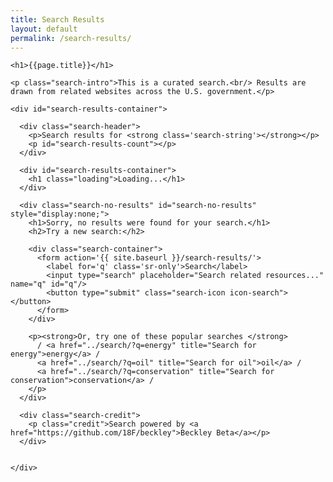 ```yaml
---
title: Search Results
layout: default
permalink: /search-results/
---
```


<div class="container-outer">

  <div class="container-left-7">

    <h1>{{page.title}}</h1>

    <p class="search-intro">This is a curated search.<br/> Results are drawn from related websites across the U.S. government.</p>

    <div id="search-results-container">

      <div class="search-header">
        <p>Search results for <strong class='search-string'></strong></p>
        <p id="search-results-count"></p>
      </div>

      <div id="search-results-container">
        <h1 class="loading">Loading...</h1>
      </div>

      <div class="search-no-results" id="search-no-results" style="display:none;">
        <h1>Sorry, no results were found for your search.</h1>
        <h2>Try a new search:</h2>

        <div class="search-container">
          <form action='{{ site.baseurl }}/search-results/'>
            <label for='q' class='sr-only'>Search</label>
            <input type="search" placeholder="Search related resources..." name="q" id="q"/>
            <button type="submit" class="search-icon icon-search"></button>
          </form>
        </div>

        <p><strong>Or, try one of these popular searches </strong>
          / <a href="../search/?q=energy" title="Search for energy">energy</a> /
          <a href="../search/?q=oil" title="Search for oil">oil</a> /
          <a href="../search/?q=conservation" title="Search for conservation">conservation</a> /
        </p>
      </div>

      <div class="search-credit">
        <p class="credit">Search powered by <a href="https://github.com/18F/beckley">Beckley Beta</a></p>
      </div>


    </div>

  </div>

</div>
